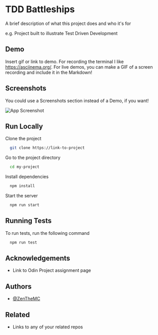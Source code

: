 
# TDD Battleships

A brief description of what this project does and who it's for

e.g. Project built to illustrate Test Driven Development

## Demo

Insert gif or link to demo. For recording the terminal I like https://asciinema.org/. For live demos, you can make a GIF of a screen recording and include it in the Markdown!

## Screenshots

You could use a Screenshots section instead of a Demo, if you want!

![App Screenshot](https://via.placeholder.com/468x300?text=App+Screenshot+Here)


## Run Locally

Clone the project

```bash
  git clone https://link-to-project
```

Go to the project directory

```bash
  cd my-project
```

Install dependencies

```bash
  npm install
```

Start the server

```bash
  npm run start
```


## Running Tests

To run tests, run the following command

```bash
  npm run test
```


## Acknowledgements

 - Link to Odin Project assignment page
## Authors

- [@ZenTheMC](https://www.github.com/ZenTheMC)


## Related

- Links to any of your related repos

